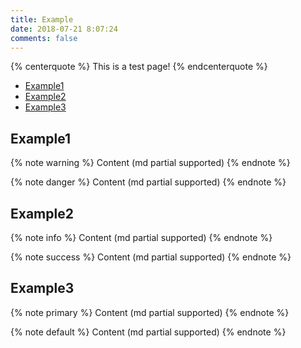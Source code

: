 ```yaml
---
title: Example
date: 2018-07-21 8:07:24
comments: false
---
```


{% centerquote %} This is a test page! {% endcenterquote %}


<!-- vim-markdown-toc GFM -->

* [Example1](#example1)
* [Example2](#example2)
* [Example3](#example3)

<!-- vim-markdown-toc -->

## Example1

{% note warning %} Content (md partial supported) {% endnote %}

{% note danger %} Content (md partial supported) {% endnote %}


## Example2

{% note info %} Content (md partial supported) {% endnote %}

{% note success %} Content (md partial supported) {% endnote %}


## Example3

{% note primary %} Content (md partial supported) {% endnote %}

{% note default %} Content (md partial supported) {% endnote %}
